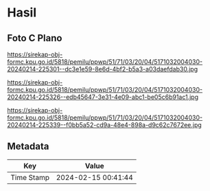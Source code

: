 # Hasil

## Foto C Plano

https://sirekap-obj-formc.kpu.go.id/5818/pemilu/ppwp/51/71/03/20/04/5171032004030-20240214-225301--dc3e1e59-8e6d-4bf2-b5a3-a03daefdab30.jpg

https://sirekap-obj-formc.kpu.go.id/5818/pemilu/ppwp/51/71/03/20/04/5171032004030-20240214-225326--edb45647-3e31-4e09-abc1-be05c6b91ac1.jpg

https://sirekap-obj-formc.kpu.go.id/5818/pemilu/ppwp/51/71/03/20/04/5171032004030-20240214-225339--f0bb5a52-cd9a-48e4-898a-d9c62c7672ee.jpg


## Metadata

| Key        | Value               |
| ---------- | ------------------- |
| Time Stamp | 2024-02-15 00:41:44 |



